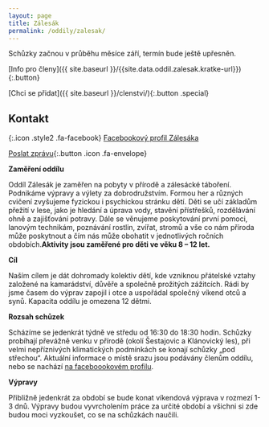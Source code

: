 ```yaml
---
layout: page
title: Zálesák
permalink: /oddily/zalesak/
---
```


Schůzky začnou v průběhu měsíce září, termín bude ještě upřesněn.

[Info pro členy]({{ site.baseurl }}/{{site.data.oddil.zalesak.kratke-url}}){:.button}

[Chci se přidat]({{ site.baseurl }}/clenstvi/){:.button .special}

## Kontakt

[](https://www.facebook.com/sokol.zalesak){:.icon .style2 .fa-facebook} [Facebookový profil Zálesáka](https://www.facebook.com/sokol.zalesak)

[Poslat zprávu](#f){:.button .icon .fa-envelope}

**Zaměření oddílu**

Oddíl Zálesák je zaměřen na pobyty v přírodě a zálesácké táboření. Podnikáme výpravy a výlety za dobrodružstvím. Formou her a různých cvičení zvyšujeme fyzickou i psychickou stránku dětí. Děti se učí základům přežití v lese, jako je hledání a úprava vody, stavění přístřešků, rozdělávání ohně a zajišťování potravy. Dále se věnujeme poskytování první pomoci, lanovým technikám, poznávání rostlin, zvířat, stromů a vše co nám příroda může poskytnout a čím nás může obohatit v jednotlivých ročních obdobích.**Aktivity jsou zaměřené pro děti ve věku 8 – 12 let.**

**Cíl**

Naším cílem je dát dohromady kolektiv dětí, kde vzniknou přátelské vztahy založené na kamarádství, důvěře a společně prožitých zážitcích. Rádi by jsme časem do výprav zapojil i otce a uspořádal společný víkend otců a synů. Kapacita oddílu je omezena 12 dětmi.

**Rozsah schůzek**

Scházíme se jedenkrát týdně ve středu od 16:30 do 18:30 hodin. Schůzky probíhají převážně venku v přírodě (okolí Šestajovic a Klánovický les), při velmi nepříznivých klimatických podmínkách se konají schůzky „pod střechou“. Aktuální informace o místě srazu jsou podávány členům oddílu, nebo se nachází [na faceboookovém profilu](https://www.facebook.com/sokol.zalesak).

**Výpravy**

Přibližně jedenkrát za období se bude konat víkendová výprava v rozmezí 1-3 dnů. Výpravy budou vyvrcholením práce za určité období a všichni si zde budou moci vyzkoušet, co se na schůzkách naučili.
